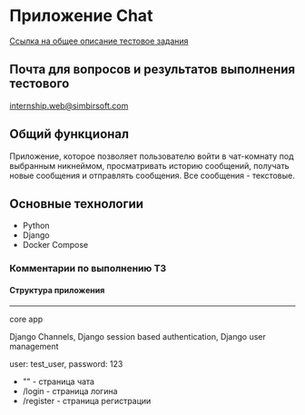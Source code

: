 # Приложение Chat

[Ссылка на общее описание тестовое задания](https://disk.yandex.ru/i/QBYvQ4IAkC5B8A)

## Почта для вопросов и результатов выполнения тестового
[internship.web@simbirsoft.com](internship.web@simbirsoft.com)

## Общий функционал
Приложение, которое позволяет пользователю войти в чат-комнату под выбранным
никнеймом, просматривать историю сообщений, получать новые сообщения и отправлять
сообщения. Все сообщения - текстовые.

## Основные технологии
* Python
* Django
* Docker Compose

### Комментарии по выполнению ТЗ
#### Структура приложения ####
___
core app 

Django Channels, Django session based authentication, Django user management

user: test_user, password: 123

* "" - страница чата
* /login - страница логина
* /register - страница регистрации 
